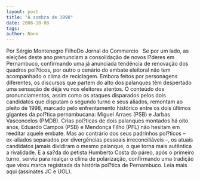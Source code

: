 ```yaml
---
layout: post
title: "À sombra de 1998"
date: 2006-10-08
tags: 
author: None
---
```


Por Sérgio Montenegro FilhoDo Jornal do Commercio
&nbsp;
Se por um lado, as eleições deste ano prenunciam a consolidação de novos l?deres em Pernambuco, confirmando uma já anunciada tendência de renovação dos quadros pol?ticos, por outro o cenário do embate eleitoral não tem acompanhado o clima de reciclagem. Embora feitos por personagens diferentes, os discursos que partem do alto dos palanques têm despertado uma sensação de déjà vu nos eleitores atentos. 
O conteúdo dos pronunciamentos, assim como os ataques disparados pelos dois candidatos que disputam o segundo turno e seus aliados, remontam ao pleito de 1998, marcado pelo enfrentamento histórico entre os dois últimos gigantes da pol?tica pernambucana: Miguel Arraes (PSB) e Jarbas Vasconcelos (PMDB). 
Crias pol?ticas de dois palanques montados há oito anos, Eduardo Campos (PSB) e Mendonça Filho (PFL) não hesitam em reeditar aquele embate. Mas ao contrário dos seus padrinhos pol?ticos – ex-aliados separados por divergências pessoais irreconciliáveis –, os atuais candidatos jamais dividiram o mesmo palanque, o que torna mais autêntica a rivalidade. 
E a sa?da do petista Humberto Costa do páreo, após o primeiro turno, serviu para realçar o clima de polarização, confirmando uma tradição que virou marca registrada da história pol?tica de Pernambuco. 
Leia mais aqui (assinates JC e UOL).  